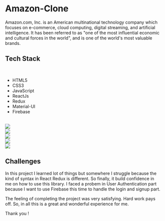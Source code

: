 # Amazon-Clone
<p>
Amazon.com, Inc. is an American multinational technology company which focuses on e-commerce, cloud computing, digital streaming, and artificial intelligence. It has been referred to as "one of the most influential economic and cultural forces in the world", and is one of the world's most valuable brands.

</p>

## Tech Stack

<br>
<ul>
<li>HTML5</li>
<li>CSS3</li>
<li>JavaScript</li>
<li>ReactJs</li>
<li>Redux</li>
<li>Material-UI</li>
<li>Firebase</li>
</ul>

<br>

<img src="./Amazon-Clone/HomePage.png"/>

<br>

<img src="./Amazon-Clone/Authentication.png"/>

<br>

<img src="./Amazon-Clone/descp.png"/>

<br>

<img src="./Amazon-Clone/Checkout.png"/>

<br>

<img src="./Amazon-Clone/Payment.png"/>


## Challenges
<p>
In this project I learned lot of things but somewhere I struggle because the kind of syntax in React Redux is 
different. So finally, it build confidence in me on how to use this library. I faced a probem in User Authentication part because I want to use Firebase this time to handle the login and signup part.

The feeling of completing the project was very satisfying. Hard work pays off. So, in all this is a great and wonderful experience for me.

Thank you !</p>
